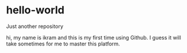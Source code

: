 # hello-world
Just another repository

hi, my name is ikram and this is my first time using Github.
I guess it will take sometimes for me to master this platform.
